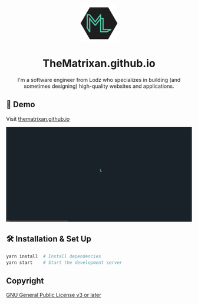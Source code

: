 <div align="center">
  <img alt="Logo" src="https://raw.githubusercontent.com/TheMatrixan/TheMatrixan.github.io/source/public/logo.png" width="100" />
</div>
<h1 align="center">
  TheMatrixan.github.io
</h1>
<p align="center">
I'm a software engineer from Lodz who specializes in building (and sometimes designing) high-quality websites and applications.
</p>

## 🚀 Demo

Visit [thematrixan.github.io](https://thematrixan.github.io)

[![Website demo](https://raw.githubusercontent.com/TheMatrixan/TheMatrixan.github.io/source/public/demo.gif)](https://thematrixan.github.io/)

## 🛠 Installation & Set Up

```sh
yarn install  # Install dependencies
yarn start    # Start the development server
```

## Copyright

[GNU General Public License v3 or later](http://www.gnu.org/licenses/gpl-3.0.html)
